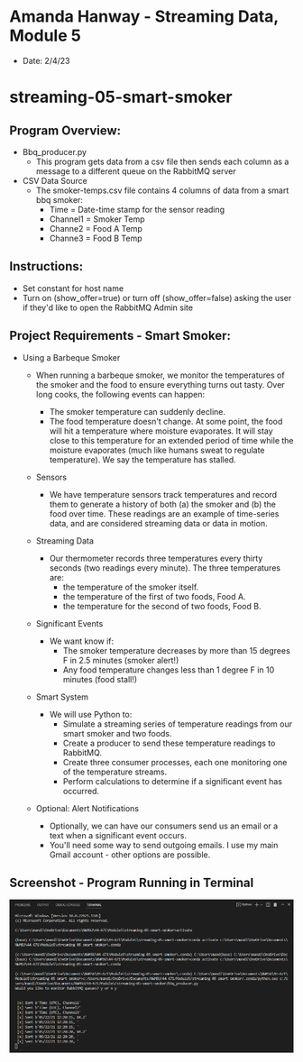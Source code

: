 # Amanda Hanway - Streaming Data, Module 5
- Date: 2/4/23

# streaming-05-smart-smoker

## Program Overview:
- Bbq_producer.py
    - This program gets data from a csv file then sends each column as a message to a different queue on the RabbitMQ server   
- CSV Data Source
    - The smoker-temps.csv file contains 4 columns of data from a smart bbq smoker:
        - Time = Date-time stamp for the sensor reading
        - Channel1 = Smoker Temp 
        - Channe2 = Food A Temp 
        - Channe3 = Food B Temp 

## Instructions:
- Set constant for host name
- Turn on (show_offer=true) or turn off (show_offer=false) asking the user if they'd like to open the RabbitMQ Admin site 

## Project Requirements - Smart Smoker:
- Using a Barbeque Smoker
    - When running a barbeque smoker, we monitor the temperatures of the smoker and the food to ensure everything turns out tasty. Over long cooks, the following events can happen:
        - The smoker temperature can suddenly decline.
        - The food temperature doesn't change. At some point, the food will hit a temperature where moisture evaporates. It will stay close to this temperature for an extended period of time while the moisture evaporates (much like humans sweat to regulate temperature). We say the temperature has stalled.
 
    - Sensors
        - We  have temperature sensors track temperatures and record them to generate a history of both (a) the smoker and (b) the food over time. These readings are an example of time-series data, and are considered streaming data or data in motion.

    - Streaming Data
        - Our thermometer records three temperatures every thirty seconds (two readings every minute). The three temperatures are:
            - the temperature of the smoker itself.
            - the temperature of the first of two foods, Food A.
            - the temperature for the second of two foods, Food B.
 
    - Significant Events
        - We want know if:
            - The smoker temperature decreases by more than 15 degrees F in 2.5 minutes (smoker alert!)
            - Any food temperature changes less than 1 degree F in 10 minutes (food stall!)
    
    - Smart System
        - We will use Python to:
            - Simulate a streaming series of temperature readings from our smart smoker and two foods.
            - Create a producer to send these temperature readings to RabbitMQ.
            - Create three consumer processes, each one monitoring one of the temperature streams. 
            - Perform calculations to determine if a significant event has occurred.
 
    - Optional: Alert Notifications
        - Optionally, we can have our consumers send us an email or a text when a significant event occurs. 
        - You'll need some way to send outgoing emails. I use my main Gmail account - other options are possible. 


## Screenshot - Program Running in Terminal

![Program Running](Producer_running_screenshot.png)